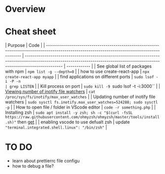 # Overview

# Cheat sheet

| Purpose                                                                                                                                         | Code                                                                                                                                                                            |
| ----------------------------------------------------------------------------------------------------------------------------------------------- | ------------------------------------------------------------------------------------------------------------------------------------------------------------------------------- | ------------ |
| See global list of packages with npm                                                                                                            | `npm list -g --depth=0`                                                                                                                                                         |
| how to use create-react-app                                                                                                                     | `npx create-react-app myapp`                                                                                                                                                    |
| find applications on different ports                                                                                                            | `sudo lsof -i -P -n                                                                                                                                                             | grep LISTEN` |
| Kill process on port                                                                                                                            | `sudo kill -9 `sudo lsof -t -i:3000``                                                                                                                                           |
| [Viewing number of inotify file watchers](https://github.com/guard/listen/wiki/Increasing-the-amount-of-inotify-watchers#the-technical-details) | `cat /proc/sys/fs/inotify/max_user_watches`                                                                                                                                     |
| Updating number of inotify file watchers                                                                                                        | `sudo sysctl fs.inotify.max_user_watches=524288; sudo sysctl -p`                                                                                                                |
| How to open file / folder in VScode editor                                                                                                      | `code -r something.php`                                                                                                                                                         |
| Installing zsh                                                                                                                                  | `sudo apt install -y zsh; sh -c "$(curl -fsSL https://raw.githubusercontent.com/ohmyzsh/ohmyzsh/master/tools/install.sh)"` then [get](https://github.com/romkatv/powerlevel10k) |
| enabling vscode to use defualt zsh                                                                                                              | update `"terminal.integrated.shell.linux": "/bin/zsh"`                                                                                                                          |

# TO DO

- learn about prettierrc file configu
- how to debug a file?
